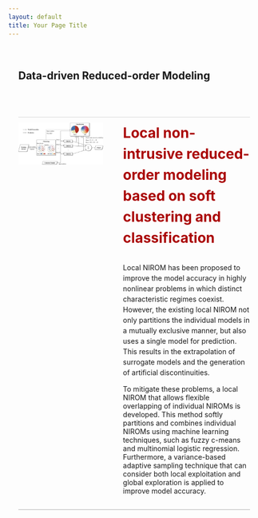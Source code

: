 ```yaml
---
layout: default
title: Your Page Title
---
```


<div style="padding: 20px; max-width: 1200px; margin: 0 auto;">
    <h2 style="text-align: left; margin-bottom: 70px;">Data-driven Reduced-order Modeling</h2>
    <hr style="width: 100%; max-width: 1250px; margin-bottom: 10px; border: none; height: 1.5px; background-color: #d6d6d6;">
    <div style="display: flex; align-items: flex-start;">
        <!-- Left Side: Images -->
        <div style="flex: 1; max-width: 40%; padding-right: 20px;">
            <img src="assets/images/ROM.jpg" alt="Image 2" style="width: 100%; height: auto; margin: 0;">
        </div>
        <!-- Right Side: Text Content -->
        <div style="flex: 1.5; max-width: 60%; padding-left: 20px; margin: 0;">
            <h3 style="color: #aa0303; margin-top: 0; font-size: 2em; line-height: 1.5;">Local non-intrusive reduced-order modeling based on soft clustering and classification</h3>
            <p style="margin-top: 0; font-size: 1em; line-height: 1.5;">
                Local NIROM has been proposed to improve the model accuracy in highly nonlinear problems in which distinct characteristic regimes coexist. 
                However, the existing local NIROM not only partitions the individual models in a mutually exclusive manner, but also uses a single model for prediction. 
                This results in the extrapolation of surrogate models and the generation of artificial discontinuities. 
            </p>
            <p>
                To mitigate these problems, a local NIROM that allows flexible overlapping of individual NIROMs is developed. 
                This method softly partitions and combines individual NIROMs using machine learning techniques, such as fuzzy c-means and multinomial logistic regression. 
                Furthermore, a variance-based adaptive sampling technique that can consider both local exploitation and global exploration is applied to improve model accuracy.
            </p>
        </div>
    </div>
    <hr style="width: 100%; max-width: 1250px; margin-bottom: 10px; border: none; height: 1.5px; background-color: #d6d6d6;">
</div>


<style>
    .content-container {
        display: flex;
        flex-wrap: nowrap; /* Ensures items stay in a row unless wrapped by a media query */
        align-items: flex-start;
        justify-content: space-between;
    }

    .image-container {
        flex: 1;
        max-width: 40%;
        padding-right: 20px;
    }

    .text-container {
        flex: 1.5;
        max-width: 60%;
        padding-left: 20px;
    }

    @media screen and (max-width: 800px) {
        .content-container {
            flex-direction: column; /* Stack items vertically */
        }
        
        .image-container, 
        .text-container {
            max-width: 100%; /* Ensure full width for both sections */
            padding: 0; /* Remove padding for vertical alignment */
        }
    }
</style>